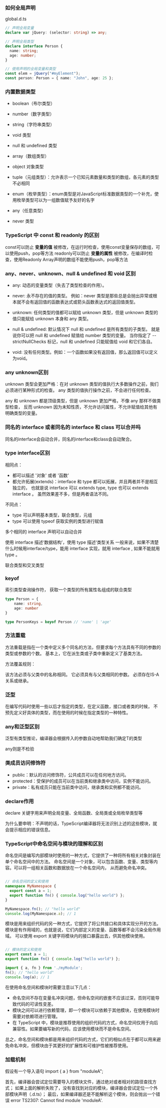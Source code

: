 ### 如何全局声明
global.d.ts
```typescript
// 声明全局变量
declare var jQuery: (selector: string) => any;

// 声明全局类型
declare interface Person {
  name: string;
  age: number;
}

// 使用声明的全局变量和类型
const elem = jQuery("#myElement");
const person: Person = { name: "John", age: 25 };

```

### 内置数据类型

- boolean（布尔类型）
- number（数字类型）
- string（字符串类型）
- void 类型
- null 和 undefined 类型

- array（数组类型）
- object 对象类型
- tuple（元组类型）：允许表示一个已知元素数量和类型的数组，各元素的类型不必相同
- enum（枚举类型）：enum类型是对JavaScript标准数据类型的一个补充，使用枚举类型可以为一组数值赋予友好的名字
- any（任意类型）
- never 类型


### TypeScript 中 const 和 readonly 的区别
const可以防止 **变量的值** 被修改，在运行时检查，使用const变量保存的数组，可以使用push，pop等方法
readonly可以防止 **变量的属性** 被修改，在编译时检查，使用Readonly Array声明的数组不能使用push，pop等方法


### any、never、unknown、null & undefined 和 void 区别

- any: 动态的变量类型（失去了类型检查的作用）。
- never: 永不存在的值的类型。
   例如：never 类型是那些总是会抛出异常或根本就不会有返回值的函数表达式或箭头函数表达式的返回值类型。
- unknown: 任何类型的值都可以赋给 unknown 类型，但是 unknown 类型的值只能赋给 unknown 本身和 any 类型。

- null & undefined: 默认情况下 null 和 undefined 是所有类型的子类型。 
 就是说你可以把 null 和 undefined 赋值给 number 类型的变量。
  当你指定了 --strictNullChecks 标记，null 和 undefined 只能赋值给 void 和它们各自。
- void: 没有任何类型。例如：一个函数如果没有返回值，那么返回值可以定义为void。


### any unknown区别
unknown 类型会更加严格：在对 unknown 类型的值执行大多数操作之前，我们必须进行某种形式的检查。
any 类型的值执行操作之前，不会进行任何检查。

any 和 unknown 都是顶级类型，但是 unknown 更加严格，不像 any 那样不做类型检查，
反而 unknown 因为未知性质，不允许访问属性，不允许赋值给其他有明确类型的变量。


### 同名的 interface 或者同名的 interface 和 class 可以合并吗
同名的interface会自动合并，同名的interface和class会自动聚合。


### type interface区别
相同点：

- 都可以描述 '对象' 或者 '函数'
- 都允许拓展(extends)：interface 和 type 都可以拓展，并且两者并不是相互独立的，
  也就是说 interface 可以 extends type, type 也可以 extends interface 。 虽然效果差不多，但是两者语法不同。

不同点：
- type 可以声明基本类型，联合类型，元组
- type 可以使用 typeof 获取实例的类型进行赋值


多个相同的 interface 声明可以自动合并

使用 interface 描述‘数据结构’，使用 type 描述‘类型关系
一般来说，如果不清楚什么时候用interface/type，能用 interface 实现，就用 interface , 如果不能就用 type 。

联合类型和交叉类型

### keyof
索引类型查询操作符， 获取一个类型的所有属性名组成的联合类型
```typescript
type Person = {
    name: string,
    age: number
}

type PersonKeys = keyof Person // 'name' | 'age'
```


### 方法重载
方法重载是指在一个类中定义多个同名的方法，但要求每个方法具有不同的参数的类型或参数的个数。
基本上，它在派生类或子类中重新定义了基类方法。

方法覆盖规则：

该方法必须与父类中的名称相同。
它必须具有与父类相同的参数。
必须存在IS-A关系或继承。


### 泛型
在编写代码时使用一些以后才指定的类型，在定义函数，接口或者类的时候，
不预先定义好具体的类型，而在使用的时候在指定类型的一种特性。


### any和泛型区别
泛型有类型推论，编译器会根据传入的参数自动地帮助我们确定T的类型

any则是不检验

### 类成员访问修饰符
- public：默认的访问修饰符，公共成员可以在任何地方访问。
- protected：受保护的成员可以在当前类和继承类中访问，实例不能访问。
- private：私有成员只能在当前类中访问，继承类和实例都不能访问。


### declare作用
declare 关键字用来声明全局变量、全局函数、全局类或全局枚举类型等

为什么要申明：不声明的话，TypeScript编译器将无法识别上述的这些模块，就会提示相应的错误信息。


### TypeScript中命名空间与模块的理解和区别

命名空间是编写内部模块时使用的一种方式，它提供了一种将所有相关对象封装在单个命名空间中的方法。
命名空间是一个对象，可以包含函数、变量、类型等内容。可以将一组相关函数和数据放在一个命名空间内，
从而避免命名冲突。
```typescript

// 命名空间的定义和使用
namespace MyNamespace {
  export const a = 1;
  export function fn() { console.log("hello world") };
}

MyNamespace.fn(); // "hello world"
console.log(MyNamespace.a); // 1

```

模块是用来组织代码的另一种方式，它提供了将公共接口和具体实现分开的方法。
模块是有作用域的，也就是说，它们内部定义的变量、函数等都不会污染全局作用域。
可以使用 export 关键字将模块内的接口暴露出去，供其他模块使用。
```typescript

// 模块的定义和使用
export const a = 1;
export function fn() { console.log("hello world") };

import { a, fn } from './myModule';
fn(); // "hello world"
console.log(a); // 1


```

在使用命名空间和模块时需要注意以下几点：
- 命名空间不存在变量名冲突问题，但命名空间的嵌套不应该过深，否则可能导致代码的可读性变差。
- 模块之间可以进行依赖管理，即一个模块可以依赖于其他模块，在使用模块时需要对依赖项进行管理。
- 在 TypeScript 中，模块是推荐使用的组织代码的方式，命名空间仅用于向后兼容性。如果要编写新的代码，应该使用模块而不是命名空间。


总之，命名空间和模块都是用来组织代码的方式，它们的相似点在于都可以用来避免命名冲突，但模块由于其更好的扩展性和可维护性被推荐使用。


### 加载机制
假设有一个导入语句 import { a } from "moduleA";

首先，编译器会尝试定位需要导入的模块文件，通过绝对或者相对的路径查找方式；
如果上面的解析失败了，没有查找到对应的模块，编译器会尝试定位一个外部模块声明（.d.ts）；
最后，如果编译器还是不能解析这个模块，则会抛出一个错误 error TS2307: Cannot find module 'moduleA'.
